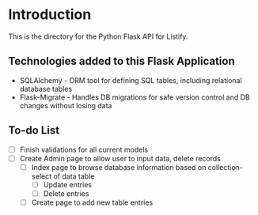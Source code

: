 # Introduction
This is the directory for the Python Flask API for Listify.

## Technologies added to this Flask Application

- SQLAlchemy - ORM tool for defining SQL tables, including relational database tables
- Flask-Migrate - Handles DB migrations for safe version control and DB changes without losing data

## To-do List

* [ ] Finish validations for all current models
* [ ] Create Admin page to allow user to input data, delete records
    * [ ] Index page to browse database information based on collection-select of data table
        * [ ] Update entries    
        * [ ] Delete entries
    * [ ] Create page to add new table entries